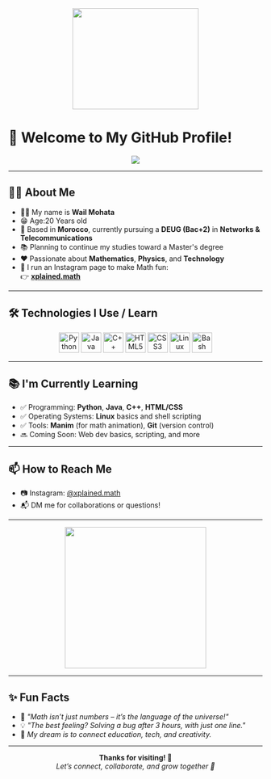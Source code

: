 <div align="center">
  <img src="https://media1.giphy.com/media/v1.Y2lkPTc5MGI3NjExcHppaGp0aXJrYjA0bmtnMm4xeW45aHYwOHg5ZW8xYmNyczNhZmU3NSZlcD12MV9pbnRlcm5hbF9naWZfYnlfaWQmY3Q9Zw/f4ztZcdm9Fi90vL4Zd/giphy.gif" width="250" height="200" />
</div>

# 👋 Welcome to My GitHub Profile!

<div align="center">
  <img src="https://readme-typing-svg.herokuapp.com?color=36BCF7&lines=Student+in+Networks+and+Telecoms;Passionate+about+Math+%26+Physics;Learning+Python+Java+Linux;Future+Engineer+in+Progress..." />
</div>

---

## 🧑‍🎓 About Me

- 🧑‍💻 My name is **Wail Mohata**
- 😁 Age:20 Years old
- 📍 Based in **Morocco**, currently pursuing a **DEUG (Bac+2)** in **Networks & Telecommunications**
- 📚 Planning to continue my studies toward a Master's degree
- ❤️ Passionate about **Mathematics**, **Physics**, and **Technology**
- 📱 I run an Instagram page to make Math fun:  
  👉 [**xplained.math**](https://www.instagram.com/xplained.math/)

---

## 🛠️ Technologies I Use / Learn

<div align="center">
  <img src="https://cdn.jsdelivr.net/gh/devicons/devicon/icons/python/python-original.svg" width="40" title="Python"/>
  <img src="https://cdn.jsdelivr.net/gh/devicons/devicon/icons/java/java-original.svg" width="40" title="Java"/>
  <img src="https://cdn.jsdelivr.net/gh/devicons/devicon/icons/cplusplus/cplusplus-original.svg" width="40" title="C++"/>
  <img src="https://cdn.jsdelivr.net/gh/devicons/devicon/icons/html5/html5-original.svg" width="40" title="HTML5"/>
  <img src="https://cdn.jsdelivr.net/gh/devicons/devicon/icons/css3/css3-original.svg" width="40" title="CSS3"/>
  <img src="https://cdn.jsdelivr.net/gh/devicons/devicon/icons/linux/linux-original.svg" width="40" title="Linux"/>
  <img src="https://cdn.jsdelivr.net/gh/devicons/devicon/icons/bash/bash-original.svg" width="40" title="Bash"/>
</div>

---

## 📚 I'm Currently Learning

- ✅ Programming: **Python**, **Java**, **C++**, **HTML/CSS**
- ✅ Operating Systems: **Linux** basics and shell scripting
- ✅ Tools: **Manim** (for math animation), **Git** (version control)
- 🔜 Coming Soon: Web dev basics, scripting, and more

---

## 📫 How to Reach Me

- 📷 Instagram: [@xplained.math](https://www.instagram.com/xplained.math/)
- 📬 DM me for collaborations or questions!

---

<div align="center">
  <img src="https://media.giphy.com/media/f3iwJFOVOwuy7K6FFw/giphy.gif" width="280" />
</div>

---

## ✨ Fun Facts

- 🧮 *"Math isn’t just numbers – it’s the language of the universe!"*
- 💡 *"The best feeling? Solving a bug after 3 hours, with just one line."*
- 🎯 *My dream is to connect education, tech, and creativity.*

---



<div align="center">
  <strong>Thanks for visiting! 🌟</strong>  
  <br/>
  <em>Let’s connect, collaborate, and grow together 🚀</em>
</div>
